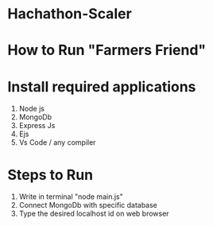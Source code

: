 # Hachathon-Scaler
# How to Run "Farmers Friend"
# Install required applications
1. Node js
2. MongoDb
3. Express Js 
4. Ejs 
5. Vs Code / any compiler

# Steps to Run
1. Write in terminal "node main.js"
2. Connect MongoDb with specific database 
2. Type the desired localhost id on web browser

